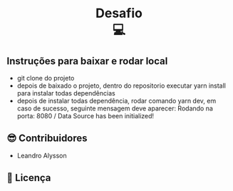 <h1 align="center">
<br> Desafio <br> &#128187;
</h1>

## Instruções para baixar e rodar local

- git clone do projeto
- depois de baixado o projeto, dentro do repositorio executar yarn install para instalar todas dependências
- depois de instalar todas dependência, rodar comando yarn dev, em caso de sucesso, seguinte mensagem deve aparecer: Rodando na porta: 8080 / Data Source has been initialized!


## &#128526; Contribuidores

- Leandro Alysson

## &#128196; Licença
